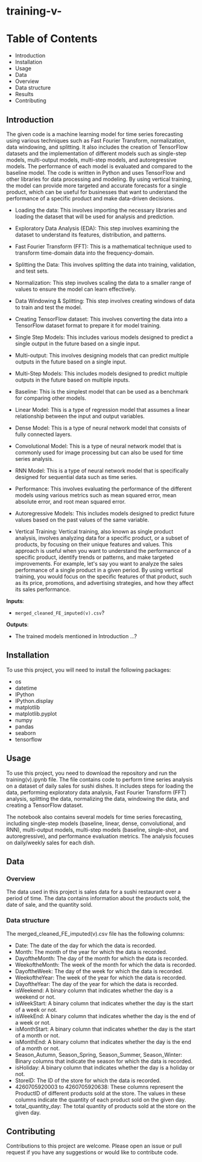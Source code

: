 # training-v-
# Table of Contents
- Introduction
- Installation
- Usage
- Data
- Overview
- Data structure
- Results
- Contributing
## Introduction
The given code is a machine learning model for time series forecasting using various techniques such as Fast Fourier Transform, normalization, data windowing, and splitting. It also includes the creation of TensorFlow datasets and the implementation of different models such as single-step models, multi-output models, multi-step models, and autoregressive models. The performance of each model is evaluated and compared to the baseline model. The code is written in Python and uses TensorFlow and other libraries for data processing and modeling. By using vertical training, the model can provide more targeted and accurate forecasts for a single product, which can be useful for businesses that want to understand the performance of a specific product and make data-driven decisions.

- Loading the data: This involves importing the necessary libraries and loading the dataset that will be used for analysis and prediction.

- Exploratory Data Analysis (EDA): This step involves examining the dataset to understand its features, distribution, and patterns.

- Fast Fourier Transform (FFT): This is a mathematical technique used to transform time-domain data into the frequency-domain.

- Splitting the Data: This involves splitting the data into training, validation, and test sets.

- Normalization: This step involves scaling the data to a smaller range of values to ensure the model can learn effectively.

- Data Windowing & Splitting: This step involves creating windows of data to train and test the model.

- Creating TensorFlow dataset: This involves converting the data into a TensorFlow dataset format to prepare it for model training.

- Single Step Models: This includes various models designed to predict a single output in the future based on a single input.

- Multi-output: This involves designing models that can predict multiple outputs in the future based on a single input.

- Multi-Step Models: This includes models designed to predict multiple outputs in the future based on multiple inputs.

- Baseline: This is the simplest model that can be used as a benchmark for comparing other models.

- Linear Model: This is a type of regression model that assumes a linear relationship between the input and output variables.

- Dense Model: This is a type of neural network model that consists of fully connected layers.

- Convolutional Model: This is a type of neural network model that is commonly used for image processing but can also be used for time series analysis.

- RNN Model: This is a type of neural network model that is specifically designed for sequential data such as time series.

- Performance: This involves evaluating the performance of the different models using various metrics such as mean squared error, mean absolute error, and root mean squared error.

- Autoregressive Models: This includes models designed to predict future values based on the past values of the same variable.
- Vertical Training: Vertical training, also known as single product analysis, involves analyzing data for a specific product, or a subset of products, by focusing on their unique features and values. This approach is useful when you want to understand the performance of a specific product, identify trends or patterns, and make targeted improvements.
For example, let's say you want to analyze the sales performance of a single product in a given period. By using vertical training, you would focus on the specific features of that product, such as its price, promotions, and advertising strategies, and how they affect its sales performance.

**Inputs**: 

- `merged_cleaned_FE_imputed(v).csv`? 

**Outputs**: 
- The trained models mentioned in Introduction ...? 


## Installation
To use this project, you will need to install the following packages:
- os
- datetime
- IPython
- IPython.display
- matplotlib 
- matplotlib.pyplot 
- numpy 
- pandas 
- seaborn 
- tensorflow 
## Usage

To use this project, you need to download the repository and run the training(v).ipynb file. The file contains code to perform time series analysis on a dataset of daily sales for sushi dishes. It includes steps for loading the data, performing exploratory data analysis, Fast Fourier Transform (FFT) analysis, splitting the data, normalizing the data, windowing the data, and creating a TensorFlow dataset.

The notebook also contains several models for time series forecasting, including single-step models (baseline, linear, dense, convolutional, and RNN), multi-output models, multi-step models (baseline, single-shot, and autoregressive), and performance evaluation metrics. The analysis focuses on daily/weekly sales for each dish.


## Data
### Overview

The data used in this project is sales data for a sushi restaurant over a period of time. The data contains information about the products sold, the date of sale, and the quantity sold.
### Data structure
The merged_cleaned_FE_imputed(v).csv file has the following columns:
- Date: The date of the day for which the data is recorded.
- Month: The month of the year for which the data is recorded.
- DayoftheMonth: The day of the month for which the data is recorded.
- WeekoftheMonth: The week of the month for which the data is recorded.
- DayoftheWeek: The day of the week for which the data is recorded.
- WeekoftheYear: The week of the year for which the data is recorded.
- DayoftheYear: The day of the year for which the data is recorded.
- isWeekend: A binary column that indicates whether the day is a weekend or not.
- isWeekStart: A binary column that indicates whether the day is the start of a week or not.
- isWeekEnd: A binary column that indicates whether the day is the end of a week or not.
- isMonthStart: A binary column that indicates whether the day is the start of a month or not.
- isMonthEnd: A binary column that indicates whether the day is the end of a month or not.
- Season_Autumn, Season_Spring, Season_Summer, Season_Winter: Binary columns that indicate the season for which the data is recorded.
- isHoliday: A binary column that indicates whether the day is a holiday or not.
- StoreID: The ID of the store for which the data is recorded.
- 4260705920003 to 4260705920638: These columns represent the ProductID of different products sold at the store. The values in these columns indicate the quantity of each product sold on the given day.
- total_quantity_day: The total quantity of products sold at the store on the given day.

## Contributing
Contributions to this project are welcome. Please open an issue or pull request if you have any suggestions or would like to contribute code.
